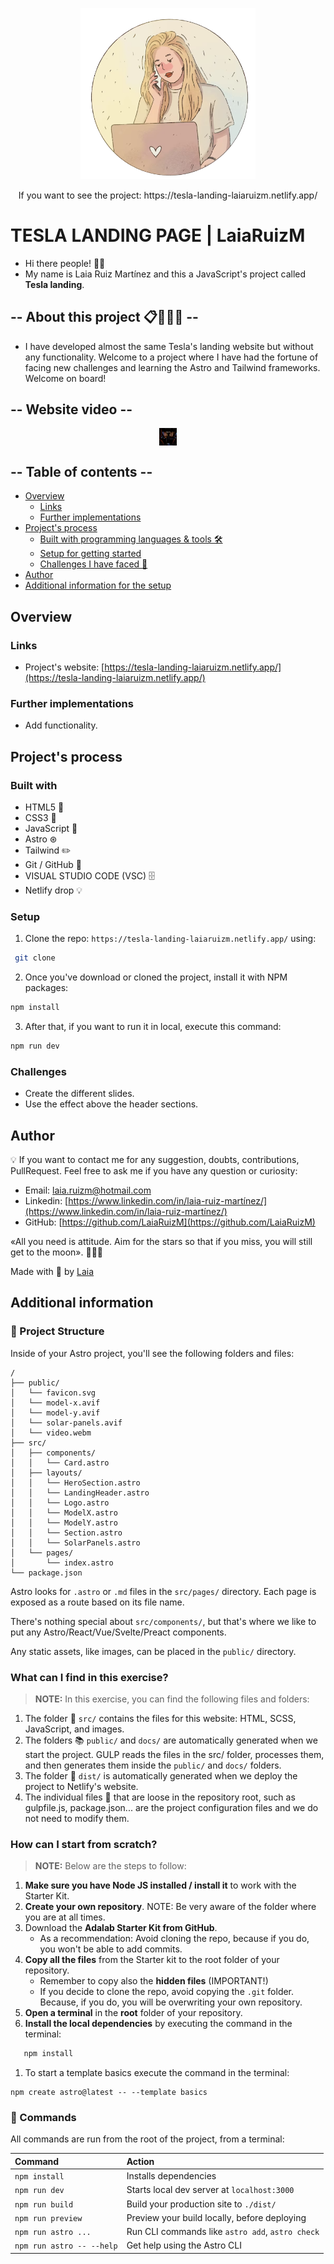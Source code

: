 <p align="center" style="margin-center:8%">
<img src="./LaiaRuiz.png" alt="Laia" width="280"/>
</p>

<p align="center" style="margin-center:8%"> If you want to see the project: https://tesla-landing-laiaruizm.netlify.app/
</p>

# TESLA LANDING PAGE | LaiaRuizM

- Hi there people! 👋🏻
- My name is Laia Ruiz Martínez and this a JavaScript's project called **Tesla landing**.

## -- About this project 📋🙋🏼‍♀️ --

- I have developed almost the same Tesla's landing website but without any functionality.
  Welcome to a project where I have had the fortune of facing new challenges and learning the Astro and Tailwind frameworks.
  Welcome on board!

## -- Website video --

<p align="center">
<a href="https://www.youtube.com/watch?v=3hqxZzgb0OA" target="blank" style='margin-center:8%'>
<img align="center" src="./src/images/landing.png" alt="Tesla landing" height="28px" width="28px" />
</a>
</p>

## -- Table of contents --

- [Overview](#overview)
  - [Links](#links)
  - [Further implementations](#further-implementations)
- [Project's process](#projects-process)
  <!-- - [Landing - organization](#landing - organization) -->
  - [Built with programming languages & tools 🛠️](#built-with)
  - [Setup for getting started](#setup)
  - [Challenges I have faced 🤖](#challenges)
- [Author](#author)
- [Additional information for the setup](#additional-information)

## Overview

### Links

- Project's website: [https://tesla-landing-laiaruizm.netlify.app/](https://tesla-landing-laiaruizm.netlify.app/)

### Further implementations

- Add functionality.

## Project's process

<!-- ### Landing - organization

<p align="center" style="margin-center:8%">
<img src="./src/images/landing.png" alt="Landing"/>
</p> -->

### Built with

- HTML5 📌
- CSS3 🔗
- JavaScript 🤖
- Astro ⊛
- Tailwind ✏️
- Git / GitHub 📂
- VISUAL STUDIO CODE (VSC) 🗄️
- Netlify drop 💡

### Setup

1. Clone the repo: `https://tesla-landing-laiaruizm.netlify.app/` using:

```bash
 git clone
```

2. Once you've download or cloned the project, install it with NPM packages:

```bash
npm install
```

3.  After that, if you want to run it in local, execute this command:

```bash
npm run dev
```

### Challenges

- Create the different slides.
- Use the effect above the header sections.

## Author

💡 If you want to contact me for any suggestion, doubts, contributions, PullRequest. Feel free to ask me if you have any question or curiosity:

- Email: [laia.ruizm@hotmail.com](laia.ruizm@hotmail.com)
- Linkedin: [https://www.linkedin.com/in/laia-ruiz-martínez/](https://www.linkedin.com/in/laia-ruiz-martínez/)
- GitHub: [https://github.com/LaiaRuizM](https://github.com/LaiaRuizM)

«All you need is attitude. Aim for the stars so that if you miss, you will still get to the moon». 🙋🏼‍♀️

Made with 💙 by [Laia](https://github.com/LaiaRuizM)

## Additional information

### 🚀 Project Structure

Inside of your Astro project, you'll see the following folders and files:

```
/
├── public/
│   └── favicon.svg
│   └── model-x.avif
│   └── model-y.avif
│   └── solar-panels.avif
│   └── video.webm
├── src/
│   ├── components/
│   │   └── Card.astro
│   ├── layouts/
│   │   └── HeroSection.astro
│   │   └── LandingHeader.astro
│   │   └── Logo.astro
│   │   └── ModelX.astro
│   │   └── ModelY.astro
│   │   └── Section.astro
│   │   └── SolarPanels.astro
│   └── pages/
│       └── index.astro
└── package.json
```

Astro looks for `.astro` or `.md` files in the `src/pages/` directory. Each page is exposed as a route based on its file name.

There's nothing special about `src/components/`, but that's where we like to put any Astro/React/Vue/Svelte/Preact components.

Any static assets, like images, can be placed in the `public/` directory.

### What can I find in this exercise?

> **NOTE:** In this exercise, you can find the following files and folders:

1. The folder 📂 `src/` contains the files for this website: HTML, SCSS, JavaScript, and images.
1. The folders 📚 `public/` and `docs/` are automatically generated when we start the project. GULP reads the files in the src/ folder, processes them, and then generates them inside the `public/` and `docs/` folders.
1. The folder 📂 `dist/` is automatically generated when we deploy the project to Netlify's website.
1. The individual files 📝 that are loose in the repository root, such as gulpfile.js, package.json... are the project configuration files and we do not need to modify them.

### How can I start from scratch?

> **NOTE:** Below are the steps to follow:

1. **Make sure you have Node JS installed / install it** to work with the Starter Kit.
1. **Create your own repository**. NOTE: Be very aware of the folder where you are at all times.
1. Download the **Adalab Starter Kit from GitHub**.
   - As a recommendation: Avoid cloning the repo, because if you do, you won't be able to add commits.
1. **Copy all the files** from the Starter kit to the root folder of your repository.
   - Remember to copy also the **hidden files** (IMPORTANT!)
   - If you decide to clone the repo, avoid copying the `.git` folder. Because, if you do, you will be overwriting your own repository.
1. **Open a terminal** in the **root** folder of your repository.
1. **Install the local dependencies** by executing the command in the terminal:

```bash
   npm install
```

1. To start a template basics execute the command in the terminal:

```
npm create astro@latest -- --template basics
```

### 🧞 Commands

All commands are run from the root of the project, from a terminal:

| Command                   | Action                                           |
| :------------------------ | :----------------------------------------------- |
| `npm install`             | Installs dependencies                            |
| `npm run dev`             | Starts local dev server at `localhost:3000`      |
| `npm run build`           | Build your production site to `./dist/`          |
| `npm run preview`         | Preview your build locally, before deploying     |
| `npm run astro ...`       | Run CLI commands like `astro add`, `astro check` |
| `npm run astro -- --help` | Get help using the Astro CLI                     |
